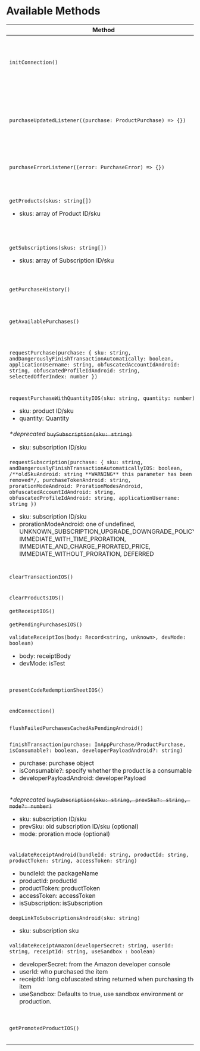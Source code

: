 # Available Methods

| Method                                                                                                                                                                                                                                                                                                                                                                                                                                                                                                                                                                                                                | Result                                                 | Description                                                                                                                                                                                                                                                                                                                        |
| --------------------------------------------------------------------------------------------------------------------------------------------------------------------------------------------------------------------------------------------------------------------------------------------------------------------------------------------------------------------------------------------------------------------------------------------------------------------------------------------------------------------------------------------------------------------------------------------------------------------- | ------------------------------------------------------ | ---------------------------------------------------------------------------------------------------------------------------------------------------------------------------------------------------------------------------------------------------------------------------------------------------------------------------------- |
| `initConnection()`                                                                                                                                                                                                                                                                                                                                                                                                                                                                                                                                                                                                    | `Promise<boolean>`                                     | Init IAP module. On Android this can be called to preload the connection to Play Services. True means the Native SDK was initialized successfully. On iOS, it will simply call `canMakePayments` method and return value which is required for the listeners to work properly.                                                     |
| `purchaseUpdatedListener((purchase: ProductPurchase) => {})`                                                                                                                                                                                                                                                                                                                                                                                                                                                                                                                                                          | `EmitterSubscription`                                  | Register a callback that gets called when the store has any updates to purchases that have not yet been finished, consumed or acknowledged. Returns a React Native `EmitterSubscription` on which you can call `.remove()` to stop receiving updates. Register you listener as soon as possible and react to updates at all times. |
| `purchaseErrorListener((error: PurchaseError) => {})`                                                                                                                                                                                                                                                                                                                                                                                                                                                                                                                                                                 | `EmitterSubscription`                                  | Register a callback that gets called when there has been an error with a purchase. Returns a React Native `EmitterSubscription` on which you can call `.remove()` to stop receiving updates.                                                                                                                                       |
| `getProducts(skus: string[])`<ul><li>skus: array of Product ID/sku</li></ul>                                                                                                                                                                                                                                                                                                                                                                                                                                                                                                                                          | `Promise<Product[]>`                                   | Get a list of products (consumable and non-consumable items, but not subscriptions). Note: With before `iOS 11.2`, this method _will_ also return subscriptions if they are included in your list of SKUs. This is because we cannot differentiate between IAP products and subscriptions prior to `iOS 11.2`.                     |
| `getSubscriptions(skus: string[])`<ul><li>skus: array of Subscription ID/sku</li></ul>                                                                                                                                                                                                                                                                                                                                                                                                                                                                                                                                | `Promise<Subscription[]>`                              | Get a list of subscriptions. Note: With before `iOS 11.2`, this method _will_ also return products if they are included in your list of SKUs. This is because we cannot differentiate between IAP products and subscriptions prior to `iOS 11.2`.                                                                                  |
| `getPurchaseHistory()`                                                                                                                                                                                                                                                                                                                                                                                                                                                                                                                                                                                                | `Promise<Purchase[]>`                                  | Gets an inventory of purchases made by the user regardless of consumption status (where possible).                                                                                                                                                                                                                                 |
| `getAvailablePurchases()`                                                                                                                                                                                                                                                                                                                                                                                                                                                                                                                                                                                             | `Promise<Purchase[]>`                                  | Get all purchases made by the user (either non-consumable, or haven't been consumed yet). On Android, it can be called at app launch, but on iOS, only at restoring purchase is recommended (See: [#747](https://github.com/dooboolab/react-native-iap/issues/747)).                                                               |
| `requestPurchase(purchase: { sku: string, andDangerouslyFinishTransactionAutomatically: boolean, applicationUsername: string, obfuscatedAccountIdAndroid: string, obfuscatedProfileIdAndroid: string, selectedOfferIndex: number })`<ul></ul>                                                                                                                                                                                                                                                                                                                                                                         | `Promise<ProductPurchase>`                             | Request a purchase. `purchaseUpdatedListener` will receive the result.<br/> `andDangerouslyFinishTransactionAutomatically` defaults to `true` for backwards compatibility but this is deprecated and you should set it to false once you're [manually finishing your transactions](../usage_instructions/purchase).                |
| `requestPurchaseWithQuantityIOS(sku: string, quantity: number)`<ul><li>sku: product ID/sku</li><li>quantity: Quantity</li></ul>                                                                                                                                                                                                                                                                                                                                                                                                                                                                                       | `void`                                                 | **iOS only** Buy a product with a specified quantity. `purchaseUpdatedListener` will receive the result                                                                                                                                                                                                                            |
| _\*deprecated_ ~~`buySubscription(sku: string)`~~<ul><li>sku: subscription ID/sku</li></ul>                                                                                                                                                                                                                                                                                                                                                                                                                                                                                                                           | `void`                                                 | Create (buy) a subscription to a sku.                                                                                                                                                                                                                                                                                              |
| `requestSubscription(purchase: { sku: string, andDangerouslyFinishTransactionAutomaticallyIOS: boolean, /**oldSkuAndroid: string **WARNING** this parameter has been removed*/, purchaseTokenAndroid: string, prorationModeAndroid: ProrationModesAndroid, obfuscatedAccountIdAndroid: string, obfuscatedProfileIdAndroid: string, applicationUsername: string })`<ul><li>sku: subscription ID/sku</li><li>prorationModeAndroid: one of undefined, UNKNOWN_SUBSCRIPTION_UPGRADE_DOWNGRADE_POLICY, IMMEDIATE_WITH_TIME_PRORATION, IMMEDIATE_AND_CHARGE_PRORATED_PRICE, IMMEDIATE_WITHOUT_PRORATION, DEFERRED</li></ul> | <code>Promise<SubscriptionPurchase &#124; null></code> | Create (buy) a subscription to a sku. **Note:** Promise resolves to null when using proratioModesAndroid=DEFERRED, and to a SubscriptionPurchase otherwise                                                                                                                                                                         |
| `clearTransactionIOS()`                                                                                                                                                                                                                                                                                                                                                                                                                                                                                                                                                                                               | `void`                                                 | **iOS only** Clear up unfinished transanctions which sometimes cause problems. Read more in [#257](https://github.com/dooboolab/react-native-iap/issues/257), [#801](https://github.com/dooboolab/react-native-iap/issues/801).                                                                                                    |
| `clearProductsIOS()`                                                                                                                                                                                                                                                                                                                                                                                                                                                                                                                                                                                                  | `void`                                                 | **iOS only** Clear all products and subscriptions. Read more in below README.                                                                                                                                                                                                                                                      |
| `getReceiptIOS()`                                                                                                                                                                                                                                                                                                                                                                                                                                                                                                                                                                                                     | `Promise<string>`                                      | **iOS only** Get the current receipt.                                                                                                                                                                                                                                                                                              |
| `getPendingPurchasesIOS()`                                                                                                                                                                                                                                                                                                                                                                                                                                                                                                                                                                                            | `Promise<ProductPurchase[]>`                           | **IOS only** Gets all the transactions which are pending to be finished.                                                                                                                                                                                                                                                           |
| `validateReceiptIos(body: Record<string, unknown>, devMode: boolean)`<ul><li>body: receiptBody</li><li>devMode: isTest</li></ul>                                                                                                                                                                                                                                                                                                                                                                                                                                                                                      | <code>Object &#124; boolean</code>                     | **iOS only** Validate receipt.                                                                                                                                                                                                                                                                                                     |
| `presentCodeRedemptionSheetIOS()`                                                                                                                                                                                                                                                                                                                                                                                                                                                                                                                                                                                     | `Promise<null>`                                        | **iOS only** Availability: `iOS 14.0+` Displays a sheet that enables users to redeem subscription offer codes that you generated in App Store Connect.                                                                                                                                                                             |
| `endConnection()`                                                                                                                                                                                                                                                                                                                                                                                                                                                                                                                                                                                                     | `Promise<void>`                                        | End billing connection.                                                                                                                                                                                                                                                                                                            |
| `flushFailedPurchasesCachedAsPendingAndroid()`                                                                                                                                                                                                                                                                                                                                                                                                                                                                                                                                                                        | `Promise<void>`                                        | **Android only** Consume all 'ghost' purchases (that is, pending payment that already failed but is still marked as pending in Play Store cache)                                                                                                                                                                                   |
| `finishTransaction(purchase: InAppPurchase/ProductPurchase, isConsumable?: boolean, developerPayloadAndroid?: string)`<ul><li>purchase: purchase object</li><li>isConsumable?: specify whether the product is a consumable</li><li>developerPayloadAndroid: developerPayload</li></ul>                                                                                                                                                                                                                                                                                                                                | `Promise<void>`                                        | This method works for both platforms. Equal to finishTransaction for iOS, consume purchase for Android consumables and acknowledge purchase for Android non-consumables.                                                                                                                                                           |
| _\*deprecated_ ~~`buySubscription(sku: string, prevSku?: string, mode?: number)`~~<ul><li>sku: subscription ID/sku</li><li>prevSku: old subscription ID/sku (optional)</li><li>mode: proration mode (optional)</li></ul>                                                                                                                                                                                                                                                                                                                                                                                              | `Promise<Purchase>`                                    | **Android only** Create (buy) a subscription to a sku. For upgrading/downgrading subscription on Android pass the second parameter with current subscription ID, on iOS this is handled automatically by store. You can also optionally pass in a proration mode integer for upgrading/downgrading subscriptions on Android        |
| `validateReceiptAndroid(bundleId: string, productId: string, productToken: string, accessToken: string)` <ul><li>bundleId: the packageName</li><li>productId: productId</li><li>productToken: productToken</li><li>accessToken: accessToken</li><li>isSubscription: isSubscription</li></ul>                                                                                                                                                                                                                                                                                                                          | <code>Object &#124; boolean</code>                     | **Android only** Validate receipt.                                                                                                                                                                                                                                                                                                 |
| `deepLinkToSubscriptionsAndroid(sku: string)` <ul><li>sku: subscription sku</li></ul>                                                                                                                                                                                                                                                                                                                                                                                                                                                                                                                                 | `void`                                                 | **Android only** Deep link user into Google Play's subscriptions screen.                                                                                                                                                                                                                                                           |
| `validateReceiptAmazon(developerSecret: string, userId: string, receiptId: string, useSandbox : boolean)` <ul><li>developerSecret: from the Amazon developer console</li><li>userId: who purchased the item</li><li>receiptId: long obfuscated string returned when purchasing the item</li><li>useSandbox: Defaults to true, use sandbox environment or production.</li></ul>                                                                                                                                                                                                                                        | <code>Object &#124; boolean</code>                     | **Amazon only** Validate receipt.                                                                                                                                                                                                                                                                                                  |
| `getPromotedProductIOS()`                                                                                                                                                                                                                                                                                                                                                                                                                                                                                                                                                                                             | <code>Promise<Product &#124; null></code>              | **IOS only** Returns the productId of the promoted product. Indicates the the App Store purchase should continue from the app instead of the App Store.                                                                                                                                                                            |
